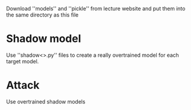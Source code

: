 Download ''models'' and ''pickle'' from lecture website and put them into the same directory as this file

# Shadow model
Use ''shadow<>.py'' files to create a really overtrained model for each target model. 
# Attack
Use overtrained shadow models 